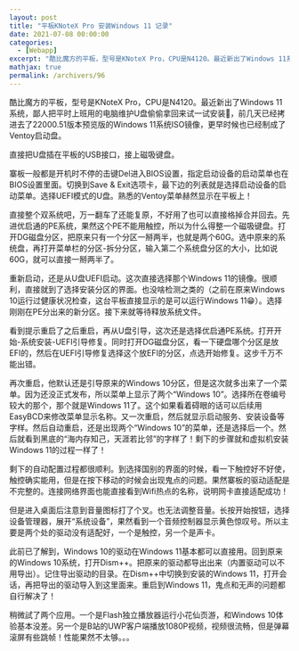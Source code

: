 ```yaml
---
layout: post
title: "平板KNoteX Pro 安装Windows 11 记录"
date: 2021-07-08 00:00:00
categories: 
  - [Webapp]
excerpt: "酷比魔方的平板，型号是KNoteX Pro，CPU是N4120。最近新出了Windows 11系统，鄙人把平时上班用的电脑维护U盘偷偷拿回来试一试安装🤣，前几天已经拷进去了22000.51版本预览版的Windows 11系统ISO镜像，更早时候也已经制成了Ventoy启动盘。"
mathjax: true
permalink: /archivers/96
---
```


酷比魔方的平板，型号是KNoteX Pro，CPU是N4120。最近新出了Windows 11系统，鄙人把平时上班用的电脑维护U盘偷偷拿回来试一试安装🤣，前几天已经拷进去了22000.51版本预览版的Windows 11系统ISO镜像，更早时候也已经制成了Ventoy启动盘。

直接把U盘插在平板的USB接口，接上磁吸键盘。

寨板一般都是开机时不停的击键Del进入BIOS设置，指定启动设备的启动菜单也在BIOS设置里面。切换到Save & Exit选项卡，最下边的列表就是选择启动设备的启动菜单。选择UEFI模式的U盘。熟悉的Ventoy菜单赫然显示在平板上！

直接整个双系统吧，万一翻车了还能复原，不好用了也可以直接格掉合并回去。先进优启通的PE系统，果然这个PE不能用触控，所以为什么得整一个磁吸键盘。打开DG磁盘分区，把原来只有一个分区一掰两半，也就是两个60G。选中原来的系统盘，再打开菜单栏的分区-拆分分区，输入第二个系统盘分区的大小，比如说60G，就可以直接一掰两半了。

重新启动，还是从U盘UEFI启动。这次直接选择那个Windows 11的镜像。很顺利，直接就到了选择安装分区的界面。也没啥检测之类的（之前在原来Windows 10运行过健康状况检查，这台平板直接显示的是可以运行Windows 11😁）。选择刚刚在PE分出来的新分区。接下来就等待释放系统文件。

看到提示重启了之后重启，再从U盘引导，这次还是选择优启通PE系统。打开开始-系统安装-UEFI引导修复。同时打开DG磁盘分区，看一下硬盘哪个分区是放EFI的，然后在UEFI引导修复选择这个放EFI的分区，点选开始修复。这步千万不能出错。

再次重启，他默认还是引导原来的Windows 10分区，但是这次就多出来了一个菜单。因为还没正式发布，所以菜单上显示了两个“Windows 10”。选择所在卷编号较大的那个，那个就是Windows 11了。这个如果看着碍眼的话可以后续用EasyBCD来修改菜单显示名称。又一次重启，然后就显示启动服务、安装设备等字样。然后自动重启，还是出现两个“Windows 10”的菜单，还是选择后一个。然后就看到黑底的“海内存知己，天涯若比邻”的字样了！剩下的步骤就和虚拟机安装Windows 11的过程一样了！

剩下的自动配置过程都很顺利。到选择国别的界面的时候，看一下触控好不好使，触控确实能用，但是在按下移动的时候会出现鬼点的问题。果然寨板的驱动适配是不完整的。连接网络界面也能直接看到Wifi热点的名称，说明网卡直接适配成功！

但是进入桌面后注意到音量图标打了个叉。也无法调整音量。长按开始按钮，选择设备管理器，展开“系统设备”，果然看到一个音频控制器显示黄色惊叹号。所以主要是两个处的驱动没有适配好，一个是触控，另一个是声卡。

此前已了解到，Windows 10的驱动在Windows 11基本都可以直接用。回到原来的Windows 10系统，打开Dism++。把原来的驱动都导出出来（内置驱动可以不用导出）。记住导出驱动的目录。在Dism++中切换到安装的Windows 11，打开会话，再把导出的驱动导入到这里面来。重启到Windows 11，鬼点和无声的问题都自行解决了！

稍微試了两个应用。一个是Flash独立播放器运行小花仙页游，和Windows 10体验基本没差。另一个是B站的UWP客户端播放1080P视频，视频很流畅，但是弹幕滚屏有些跳帧！性能果然不太够。。。